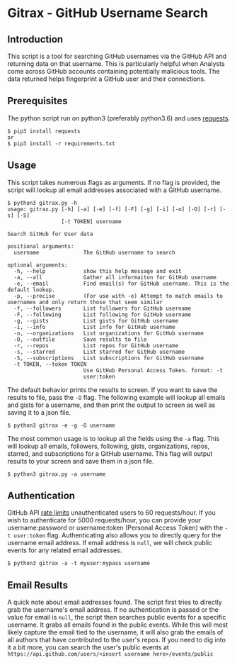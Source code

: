 # Gitrax - GitHub Username Search

## Introduction
This script is a tool for searching GitHub usernames via the GitHub API and returning data on that username. This is particularly helpful when Analysts come across GitHub accounts containing potentially malicious tools. The data returned helps fingerprint a GitHub user and their connections.

## Prerequisites
The python script run on python3 (preferably python3.6) and uses [requests](http://docs.python-requests.org/en/master/).

```
$ pip3 install requests
or
$ pip3 install -r requirements.txt
```

## Usage
This script takes numerous flags as arguments. If no flag is provided, the script will lookup all email addresses associated with a GitHub username.
```
$ python3 gitrax.py -h
usage: gitrax.py [-h] [-a] [-e] [-f] [-F] [-g] [-i] [-o] [-O] [-r] [-s] [-S]
                 [-t TOKEN] username

Search GitHub for User data

positional arguments:
  username              The GitHub username to search

optional arguments:
  -h, --help            show this help message and exit
  -a, --all             Gather all informaiton for GitHub username
  -e, --email           Find email(s) for GitHub username. This is the default lookup.
  -p, --precise         (For use with -e) Attempt to match emails to usernames and only return those that seem similar
  -f, --followers       List followers for GitHub username
  -F, --following       List following for GitHub username
  -g, --gists           List gists for GitHub username
  -i, --info            List info for GitHub username
  -o, --organizations   List organizations for GitHub username
  -O, --outfile         Save results to file
  -r, --repos           List repos for GitHub username
  -s, --starred         List starred for GitHub username
  -S, --subscriptions   List subscriptions for GitHub username
  -t TOKEN, --token TOKEN
                        Use GitHub Personal Access Token. format: -t
                        user:token
```
The default behavior prints the results to screen. If you want to save the results to file, pass the `-O` flag.  The following example will lookup all emails and gists for a username, and then print the output to screen as well as saving it to a json file.
```
$ python3 gitrax -e -g -O username
```
The most common usage is to lookup all the fields using the `-a` flag. This will lookup all emails, followers, following, gists, organizations, repos, starred, and subscriptions for a GitHub username.  This flag will output results to your screen and save them in a json file.
```
$ python3 gitrax.py -a username
```

## Authentication
GitHub API [rate limits](https://developer.github.com/v3/?#rate-limiting) unauthenticated users to 60 requests/hour. If you wish to authenticate for 5000 requests/hour, you can provide your username:password or username:token (Personal Access Token) with the `-t user:token` flag. Authenticating also allows you to directly query for the username email address. If email address is `null`, we will check public events for any related email addresses.
```
$ python3 gitrax -a -t myuser:mypass username
```

## Email Results
A quick note about email addresses found. The script first tries to directly grab the username's email address. If no authentication is passed or the value for email is `null`, the script then searches public events for a specific username. It grabs all emails found in the public events. While this will most likely capture the email tied to the username, it will also grab the emails of all authors that have contributed to the user's repos. If you need to dig into it a bit more, you can search the user's public events at `https://api.github.com/users/<insert username here>/events/public`
